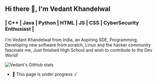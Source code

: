 ## Hi there 👋, I'm Vedant Khandelwal
### | C++ | Java | Python | HTML | JS | CSS | CyberSecurity Enthusiast |
I'm Vedant Khandelwal from India, an Aspiring SDE, Programming, Developing new software from scratch, Linux and the hacker community fascinate me, Just finished High School and wish to contribute to the Dev World!

![Vedant's GitHub stats](https://github-readme-stats.vercel.app/api?username=TheVedantKhandelwal&show_icons=true)

- 🔭 This page is under progress :/




